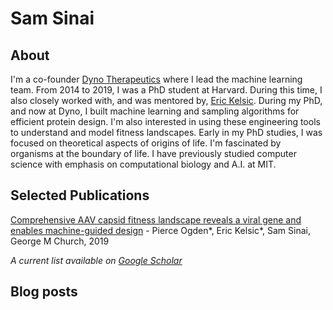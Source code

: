 # Sam Sinai


## About
I'm a co-founder [Dyno Therapeutics](http://www.dynotx.com) where I lead the machine learning team. From 2014 to 2019, I was a PhD student at Harvard. During this time, I also closely worked with, and was mentored by, [Eric Kelsic](https://www.linkedin.com/in/kelsic). During my PhD, and now at Dyno, I built machine learning and sampling algorithms for efficient protein design.  I'm also interested in using these engineering tools to understand and model fitness landscapes. Early in my PhD studies, I was focused on theoretical aspects of origins of life. I'm fascinated by organisms at the boundary of life. I have previously studied computer science with emphasis on computational biology and A.I. at MIT. 

## Selected Publications

[Comprehensive AAV capsid fitness landscape reveals a viral gene and enables machine-guided design](https://www.ncbi.nlm.nih.gov/pmc/articles/PMC7197022/) - Pierce Ogden\*, Eric Kelsic\*, Sam Sinai, George M Church, 2019 


*A current list available on [Google Scholar](https://scholar.google.com/citations?user=4k0EcsIAAAAJ&hl=en)*
## Blog posts





